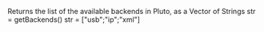 Returns the list of the available backends in Pluto, as a Vector of Strings  str = getBackends()     str = ["usb";"ip";"xml"]
